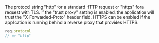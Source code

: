 The protocol string "http" for a standard HTTP request or "https" fora request with TLS.
If the "trust proxy" setting is enabled, the application will trust the "X-Forwarded-Proto" header field.
HTTPS can be enabled if the application is running behind a reverse proxy that provides HTTPS.
<!-- Confirm that this interpretation is correct -->
  
```js
req.protocol
// => "http"
```
